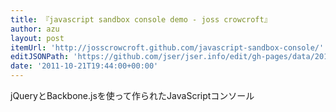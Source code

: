 ```yaml
---
title: 『javascript sandbox console demo - joss crowcroft』
author: azu
layout: post
itemUrl: 'http://josscrowcroft.github.com/javascript-sandbox-console/'
editJSONPath: 'https://github.com/jser/jser.info/edit/gh-pages/data/2011/10/index.json'
date: '2011-10-21T19:44:00+00:00'
---
```

jQueryとBackbone.jsを使って作られたJavaScriptコンソール
